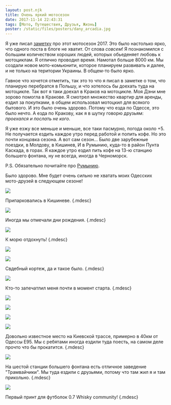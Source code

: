 ```yaml
---
layout: post.njk
title: Очень яркий мотосезон
date: 2017-11-14 22:43:31
tags: [Мото, Путешествия, Друзья, Жизнь]
poster: /static/files/posters/dany_arcadia.jpg
---
```


Я уже писал [заметку](/blog/2017/05/motosezon-2017/) про этот мотосезон 2017. Это было настолько ярко, что одного поста в блоге не хватит. От слова *совсем*! Я познакомился с большим количеством хороших людей, которых обьеденяет любовь к мотоциклам. Я отлично проводил время. Намотал больше 8000 км. Мы создали новое мото-комьюнити, которое планируем развивать и далее, и не только на територии Украины. В общем-то было ярко.

Гавное что хочется отметить, так это то что я писал в заметке о том, что планирую перебратся в Польшу, и что хотелось бы доехать туда на мотоцикле. Так вот я таки доехал в Краков на мотоцикле. Моя Дэни мне зорово помогла в Кракове. Я смотрел множество квартир для аренды, ездил за покупками, в общем использовал мотоцкил для всякого бытового. И это было очень здорово. Потому что езда по Одессе, это было нечто. А езда по Кракову, как я в шутку говорю друзьям: *проехался и послать не кого*.

Я уже езжу все меньше и меньше, все таки пасмурно, погода около +5. Не получается ездить каждое утро перед работой и попить кофе. Но это почти концовка сезона. А вот сам сезон... Было две зарубежные поездки, в Молдову, в Кишинев, И в Румынию, куда-то  в район Пунта Каскада, в горах. Я каждое утро ездил пить кофе на 13-ю станцию большего фонтана, ну не всегда, иногда в Черноморск.

P.S. Обязательно почитайте про [Румынию](/blog/2017/09/romania-trip/).

Было здорово. Мне будет очень сильно не хватать моих Одесских мото-друзей в следующем сезоне!


![](/static/files/articles/moto2017/IMG_2017-05-25_182426.jpg)

Припарковались в Кишиневе.
{.mdesc}

![](/static/files/articles/moto2017/IMG_2017-05-29_183531.jpg)

Иногда мы отмечали дни рождения.
{.mdesc}

![](/static/files/articles/moto2017/IMG_2017-06-05_180709.jpg)

К морю отдохнуть!
{.mdesc}

![](/static/files/articles/moto2017/IMG_2017-06-08_133449.jpg)

![](/static/files/articles/moto2017/IMG_2017-06-08_133452.jpg)

Свдебный кортеж, да и такое было.
{.mdesc}

![](/static/files/articles/moto2017/IMG_2017-06-08_150345.jpg)

Кто-то запечатлил меня почти в момент старта.
{.mdesc}

![](/static/files/articles/moto2017/IMG_2017-06-06_182231.jpg)

![](/static/files/articles/moto2017/IMG_2017-06-11_145245.jpg)

![](/static/files/articles/moto2017/IMG_2017-08-20_152958.jpg)

![](/static/files/articles/moto2017/IMG_2017-06-11_151239.jpg)

Довольно известное место на Киевской трассе, примерно в 40км от Одессы Е95. Мы с ребятами иногда ездили туда поесть, на самом деле прочто что бы прокатится.
{.mdesc}

![](/static/files/articles/moto2017/IMG_2017-06-22_191423.jpg)

На шестой станции большего фонтана есть отличное заведение "Трамвайчики". Мы туда ездили с друзьями, потому что там жил я и там прикольно.
{.mdesc}

![](/static/files/articles/moto2017/IMG_2017-08-12_233901.jpg)

Первый принт для футболок 0.7 Whisky community!
{.mdesc}
